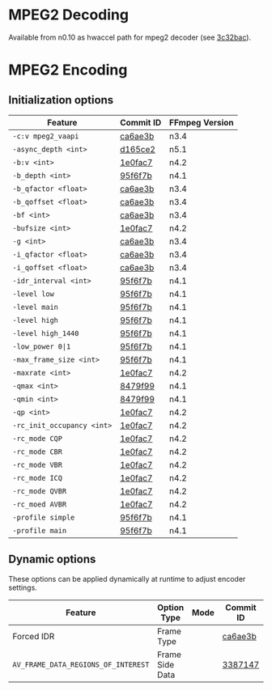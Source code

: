 # MPEG2 Decoding

Available from n0.10 as hwaccel path for mpeg2 decoder (see [3c32bac](https://github.com/FFmpeg/FFmpeg/commit/3c32bac)).

# MPEG2 Encoding

## Initialization options

| Feature                     | Commit ID                                                  | FFmpeg Version |
| --------------------------- | ---------------------------------------------------------- | -------------- |
| `-c:v mpeg2_vaapi`          | [ca6ae3b](https://github.com/FFmpeg/FFmpeg/commit/ca6ae3b) | n3.4           |
| `-async_depth <int>`        | [d165ce2](https://github.com/FFmpeg/FFmpeg/commit/d165ce2) | n5.1           |
| `-b:v <int>`                | [1e0fac7](https://github.com/FFmpeg/FFmpeg/commit/1e0fac7) | n4.2           |
| `-b_depth <int>`            | [95f6f7b](https://github.com/FFmpeg/FFmpeg/commit/95f6f7b) | n4.1           |
| `-b_qfactor <float>`        | [ca6ae3b](https://github.com/FFmpeg/FFmpeg/commit/ca6ae3b) | n3.4           |
| `-b_qoffset <float>`        | [ca6ae3b](https://github.com/FFmpeg/FFmpeg/commit/ca6ae3b) | n3.4           |
| `-bf <int>`                 | [ca6ae3b](https://github.com/FFmpeg/FFmpeg/commit/ca6ae3b) | n3.4           |
| `-bufsize <int>`            | [1e0fac7](https://github.com/FFmpeg/FFmpeg/commit/1e0fac7) | n4.2           |
| `-g <int>`                  | [ca6ae3b](https://github.com/FFmpeg/FFmpeg/commit/ca6ae3b) | n3.4           |
| `-i_qfactor <float>`        | [ca6ae3b](https://github.com/FFmpeg/FFmpeg/commit/ca6ae3b) | n3.4           |
| `-i_qoffset <float>`        | [ca6ae3b](https://github.com/FFmpeg/FFmpeg/commit/ca6ae3b) | n3.4           |
| `-idr_interval <int>`       | [95f6f7b](https://github.com/FFmpeg/FFmpeg/commit/95f6f7b) | n4.1           |
| `-level low`                | [95f6f7b](https://github.com/FFmpeg/FFmpeg/commit/95f6f7b) | n4.1           |
| `-level main`               | [95f6f7b](https://github.com/FFmpeg/FFmpeg/commit/95f6f7b) | n4.1           |
| `-level high`               | [95f6f7b](https://github.com/FFmpeg/FFmpeg/commit/95f6f7b) | n4.1           |
| `-level high_1440`          | [95f6f7b](https://github.com/FFmpeg/FFmpeg/commit/95f6f7b) | n4.1           |
| `-low_power 0\|1`           | [95f6f7b](https://github.com/FFmpeg/FFmpeg/commit/95f6f7b) | n4.1           |
| `-max_frame_size <int>`     | [95f6f7b](https://github.com/FFmpeg/FFmpeg/commit/95f6f7b) | n4.1           |
| `-maxrate <int>`            | [1e0fac7](https://github.com/FFmpeg/FFmpeg/commit/1e0fac7) | n4.2           |
| `-qmax <int>`               | [8479f99](https://github.com/FFmpeg/FFmpeg/commit/8479f99) | n4.1           |
| `-qmin <int>`               | [8479f99](https://github.com/FFmpeg/FFmpeg/commit/8479f99) | n4.1           |
| `-qp <int>`                 | [1e0fac7](https://github.com/FFmpeg/FFmpeg/commit/1e0fac7) | n4.2           |
| `-rc_init_occupancy <int>`  | [1e0fac7](https://github.com/FFmpeg/FFmpeg/commit/1e0fac7) | n4.2           |
| `-rc_mode CQP`              | [1e0fac7](https://github.com/FFmpeg/FFmpeg/commit/1e0fac7) | n4.2           |
| `-rc_mode CBR`              | [1e0fac7](https://github.com/FFmpeg/FFmpeg/commit/1e0fac7) | n4.2           |
| `-rc_mode VBR`              | [1e0fac7](https://github.com/FFmpeg/FFmpeg/commit/1e0fac7) | n4.2           |
| `-rc_mode ICQ`              | [1e0fac7](https://github.com/FFmpeg/FFmpeg/commit/1e0fac7) | n4.2           |
| `-rc_mode QVBR`             | [1e0fac7](https://github.com/FFmpeg/FFmpeg/commit/1e0fac7) | n4.2           |
| `-rc_moed AVBR`             | [1e0fac7](https://github.com/FFmpeg/FFmpeg/commit/1e0fac7) | n4.2           |
| `-profile simple`           | [95f6f7b](https://github.com/FFmpeg/FFmpeg/commit/95f6f7b) | n4.1           |
| `-profile main`             | [95f6f7b](https://github.com/FFmpeg/FFmpeg/commit/95f6f7b) | n4.1           |

## Dynamic options 

These options can be applied dynamically at runtime to adjust encoder settings.

| Feature                             | Option Type | Mode | Commit ID                                                  | FFmpeg Version |
| ----------------------------------- | ------------| ---- | ---------------------------------------------------------- | -------------- |
| Forced IDR                          | Frame Type  |      | [ca6ae3b](https://github.com/FFmpeg/FFmpeg/commit/ca6ae3b) | n3.4           |
| `AV_FRAME_DATA_REGIONS_OF_INTEREST` | Frame Side Data |  | [3387147](https://github.com/FFmpeg/FFmpeg/commit/3387147) | n4.3           |

